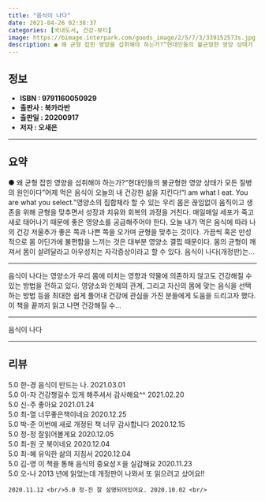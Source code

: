 ```yaml
---
title: "음식이 나다"
date: 2021-04-26 02:38:37
categories: [국내도서, 건강-뷰티]
image: https://bimage.interpark.com/goods_image/2/5/7/3/339152573s.jpg
description: ● 왜 균형 잡힌 영양을 섭취해야 하는가?“현대인들의 불균형한 영양 상태가 모든 질병의 원인이다”어제 먹은 음식이 오늘의 내 건강한 삶을 지킨다!“I am what I eat. You are what you select.”영양소의 집합체라 할 수 있는 우리 몸은 끊임없이 움직이고 생존
---
```


## **정보**

- **ISBN : 9791160050929**
- **출판사 : 북카라반**
- **출판일 : 20200917**
- **저자 : 오새은**

------



## **요약**

●  왜 균형 잡힌 영양을 섭취해야 하는가?“현대인들의 불균형한 영양 상태가 모든 질병의 원인이다”어제 먹은 음식이 오늘의 내 건강한 삶을 지킨다!“I am what I eat. You are what you select.”영양소의 집합체라 할 수 있는 우리 몸은 끊임없이 움직이고 생존을 위해 균형을 맞추면서 성장과 치유와 회복의 과정을 거친다. 매일매일 세포가 죽고 새로 태어나기 때문에 좋은 영양소를 공급해주어야 한다. 오늘 내가 먹은 음식에 따라 나의 건강 저울추가 좋은 쪽과 나쁜 쪽을 오가며 균형을 맞추는 것이다. 가끔씩 혹은 만성적으로 몸 어딘가에 불편함을 느끼는 것은 대부분 영양소 결핍 때문이다. 몸의 균형이 깨져서 몸이 살려달라고 아우성치는 자각증상이라고 할 수 있다. 음식이 나다(개정판)는...

------

음식이 나다는 영양소가 우리 몸에 미치는 영향과 약물에 의존하지 않고도 건강해질 수 있는 방법을 전하고 있다. 영양소와 인체의 관계, 그리고 자신의 몸에 맞는 음식을 선택하는 방법 등을 최대한 쉽게 풀어내 건강에 관심을 가진 분들에게 도움을 드리고자 했다. 이 책을 끝까지 읽고 나면 건강해질 수... 

------


음식이 나다 

------


## **리뷰** 

5.0 한-경 음식이 만드는 나. 2021.03.01 <br/>5.0 이-자 건강챙길수 있게 해주셔서 감사해요^^ 2021.02.20 <br/>5.0 신-주 좋아요 2021.01.24 <br/>5.0 최-열 너무좋은책이네요 2020.12.25 <br/>5.0 박-준 이번에 새로 개정된 책 너무 감사합니다  2020.12.15 <br/>5.0 정-정 잘읽어볼게요 2020.12.05 <br/>5.0 최-원 굿 북이네요 2020.12.04 <br/>5.0 최-혜 유익한 삶의 지침서 2020.12.04 <br/>5.0 김-영 이 책을 통해 음식의 중요성ㅈ을  실감해요 2020.11.23 <br/>5.0 오-나 2013 년에 읽었는데 
개정판이 나와서 또 읽으려고 샀어요!!

    2020.11.12 <br/>5.0 정-진 잘 설명되어있어요. 2020.10.02 <br/>